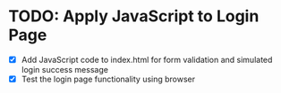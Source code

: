 # TODO: Apply JavaScript to Login Page

- [x] Add JavaScript code to index.html for form validation and simulated login success message
- [x] Test the login page functionality using browser
